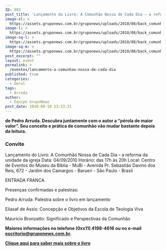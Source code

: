 ```yaml
---
ID: 983
post_title: 'Lançamento do Livro: A Comunhão Nossa de Cada Dia – a reforma da unidade da igreja'
image-xl: >
  https://assets.gruponews.com.br/gruponews/uploads/2010/08/back_comunhao.jpg
image-l: >
  https://assets.gruponews.com.br/gruponews/uploads/2010/08/back_comunhao.jpg
image-sq-l: >
  https://assets.gruponews.com.br/gruponews/uploads/2010/08/back_comunhao.jpg
image-sq-m: >
  https://assets.gruponews.com.br/gruponews/uploads/2010/08/back_comunhao-720x300.jpg
post_excerpt: ""
layout: event
permalink: >
  /eventos/lancamento-a-comunhao-nossa-de-cada-dia
published: true
categories:
  - Geral
tags:
  - Arruda
author:
  - Equipe GrupoNews
post_date: 2010-08-18 23:23:21
---
```

<strong>de Pedro Arruda. Descubra juntamente com o autor a “pérola de maior valor”. Seu conceito e prática de comunhão vão mudar bastante depois da leitura. </strong>
<h3>Convite</h3>
Lançamento do Livro: A Comunhão Nossa de Cada Dia – a reforma da unidade da igreja
Data: 04/09/2010
Horário: das 17h às 20h
Local: Centro de Eventos do Museu da Bíblia - MuBi - Avenida Pr. Sebastião Davino dos Reis, 672 - Jardim dos Camargos - Barueri - São Paulo - Brasil

ENTRADA FRANCA

Presenças confirmadas e palestras:

Pedro Arruda:
Palestra sobre o livro em lançamento

Eliasaf de Assis:
Concepção e Objetivos da Escola de Teologia Viva

Maurício Bronzatto:
Significado e Perspectivas da Comunhão

<strong>Maiores informações no telefone (0xx11) 4198-4616 ou no e-mail <a href="mailto:escritorio@gruponews.com.br" target="_blank">escritorio@gruponews.com.br</a>.</strong>

<strong><a href="http://www.gruponews.com.br/2010/08/a-comunhao-nossa-de-cada-dia.html">Clique aqui para saber mais sobre o livro</a></strong>